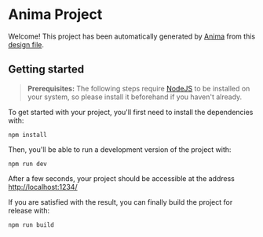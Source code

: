 # Anima Project

Welcome! This project has been automatically generated by [Anima](https://animaapp.com/) from this [design file](https://www.figma.com/file/R7EZA7u3UJWlzUpMWIpy46/Uzzair%20Web%20Studio%20Website).

## Getting started

> **Prerequisites:**
> The following steps require [NodeJS](https://nodejs.org/en/) to be installed on your system, so please
> install it beforehand if you haven't already.

To get started with your project, you'll first need to install the dependencies with:

```
npm install
```

Then, you'll be able to run a development version of the project with:

```
npm run dev
```

After a few seconds, your project should be accessible at the address
[http://localhost:1234/](http://localhost:1234/)


If you are satisfied with the result, you can finally build the project for release with:

```
npm run build
```
